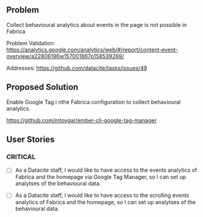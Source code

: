 
## Problem

Collect behavioural analytics about events in the page is not possible in Fabrica

Problem Validation: https://analytics.google.com/analytics/web/#/report/content-event-overview/a22806196w157001867p158539269/

Addresses: https://github.com/datacite/tasks/issues/49

## Proposed Solution 

Enable Google Tag i nthe Fabrica configuration to collect behavioural analytics.

https://github.com/mtoygar/ember-cli-google-tag-manager


## User Stories

### CRITICAL
- [ ] As a Datacite staff, I would like to have access to the events analytics of Fabrica and the homepage via Google Tag Manager, so I can set up analytses of the behavioural data.
- [ ] As a Datacite staff, I would like to have access to the scrolling events analytics of Fabrica and the homepage, so I can set up analytses of the behavioural data.



